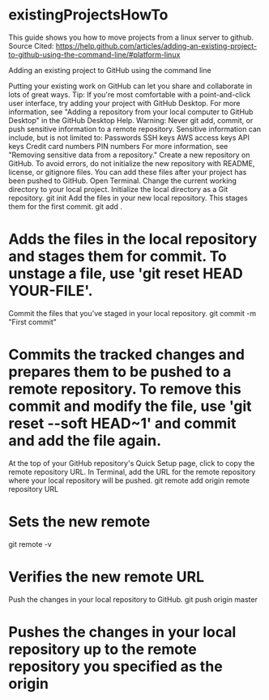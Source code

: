 # existingProjectsHowTo

This guide shows you how to move projects from a linux server to github.  
Source Cited:
https://help.github.com/articles/adding-an-existing-project-to-github-using-the-command-line/#platform-linux

Adding an existing project to GitHub using the command line

Putting your existing work on GitHub can let you share and collaborate in lots of great ways.
Tip: If you're most comfortable with a point-and-click user interface, try adding your project with GitHub Desktop. For more information, see "Adding a repository from your local computer to GitHub Desktop" in the GitHub Desktop Help.
Warning: Never git add, commit, or push sensitive information to a remote repository. Sensitive information can include, but is not limited to:
Passwords
SSH keys
AWS access keys
API keys
Credit card numbers
PIN numbers
For more information, see "Removing sensitive data from a repository."
Create a new repository on GitHub. To avoid errors, do not initialize the new repository with README, license, or gitignore files. You can add these files after your project has been pushed to GitHub. 
Open Terminal.
Change the current working directory to your local project.
Initialize the local directory as a Git repository.
git init
Add the files in your new local repository. This stages them for the first commit.
git add .
# Adds the files in the local repository and stages them for commit. To unstage a file, use 'git reset HEAD YOUR-FILE'.
Commit the files that you've staged in your local repository.
git commit -m "First commit"
# Commits the tracked changes and prepares them to be pushed to a remote repository. To remove this commit and modify the file, use 'git reset --soft HEAD~1' and commit and add the file again.
At the top of your GitHub repository's Quick Setup page, click  to copy the remote repository URL. 
In Terminal, add the URL for the remote repository where your local repository will be pushed.
git remote add origin remote repository URL
# Sets the new remote
git remote -v
# Verifies the new remote URL
Push the changes in your local repository to GitHub.
git push origin master
# Pushes the changes in your local repository up to the remote repository you specified as the origin
